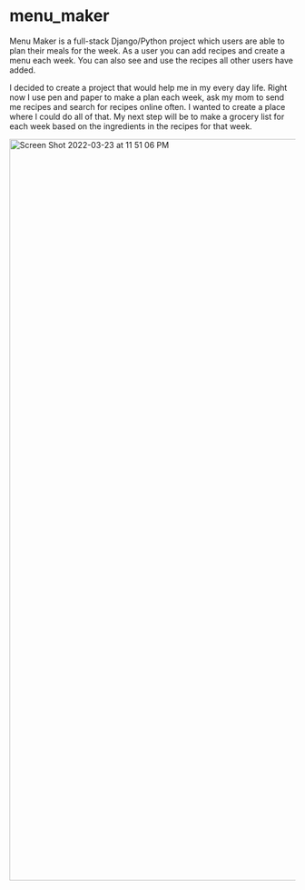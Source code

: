 # menu_maker
Menu Maker is a full-stack Django/Python project which users are able to plan their meals for the week. As a user you can add recipes and create a menu each week. You can also see and use the recipes all other users have added.

I decided to create a project that would help me in my every day life. Right now I use pen and paper to make a plan each week, ask my mom to send me recipes and search for recipes online often. I wanted to create a place where I could do all of that. My next step will be to make a grocery list for each week based on the ingredients in the recipes for that week.

<img width="1305" alt="Screen Shot 2022-03-23 at 11 51 06 PM" src="https://user-images.githubusercontent.com/84483773/159838675-1c4b72d1-b3da-4f81-a3ba-2b4a9750edbb.png">
